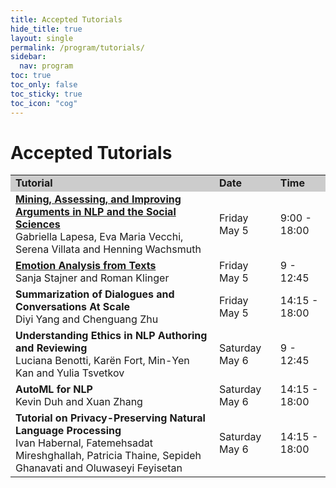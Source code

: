 ```yaml
---
title: Accepted Tutorials
hide_title: true
layout: single
permalink: /program/tutorials/
sidebar:
  nav: program
toc: true
toc_only: false
toc_sticky: true
toc_icon: "cog" 
---
```


<h1>Accepted Tutorials</h1>


<table>
  <tr style="background-color:#cccccc">
    <td><b>Tutorial</b></td>
    <td><b>Date</b></td>
    <td><b>Time</b></td>
    <!-- <td><b>Room</b></td> -->
  </tr>
  <tr>
  <td><b><a href="https://sites.google.com/view/argmintutorialeacl2023/home-page" target="_blank">Mining, Assessing, and Improving Arguments in NLP and the Social Sciences</a></b><br/> 
Gabriella Lapesa, Eva Maria Vecchi, Serena Villata and Henning Wachsmuth
    </td>
    <td>Friday May 5</td>
    <td>9:00 - 18:00</td>
    <!-- <td>Elafiti 3</td> -->
  </tr>

  <tr>
    <td><b><a href="https://eacl2023tutorial.github.io/">Emotion Analysis from Texts</a></b><br/>
Sanja Stajner and Roman Klinger
    </td>
    <td>Friday May 5</td>
    <td>9 - 12:45</td>
    <!-- <td>Elafiti 4</td> -->
  </tr>

  <tr>
    <td><b>Summarization of Dialogues and Conversations At Scale</b><br/>
Diyi Yang and Chenguang Zhu
    </td>
    <td>Friday May 5</td>
    <td>14:15 - 18:00</td>
    <!-- <td>Elafiti 4</td> -->
  </tr>
   <tr>
    <td><b>Understanding Ethics in NLP Authoring and Reviewing</b>  <br/>               
Luciana Benotti, Karën Fort, Min-Yen Kan and Yulia Tsvetkov
    </td>
    <td>Saturday May 6</td>
    <td>9 - 12:45</td>
    <!-- <td>Elafiti 4</td> -->
  </tr>

  <tr>
    <td><b>AutoML for NLP</b><br/>
Kevin Duh and Xuan Zhang
    </td>
    <td>Saturday May 6</td>
    <td>14:15 - 18:00</td>
    <!-- <td>Elafiti 3</td> -->
  </tr>

  <tr>
    <td><b>Tutorial on Privacy-Preserving Natural Language Processing</b><br/>
Ivan Habernal, Fatemehsadat Mireshghallah, Patricia Thaine, Sepideh Ghanavati and Oluwaseyi Feyisetan
    </td>
    <td>Saturday May 6</td>
    <td>14:15 - 18:00</td>
    <!-- <td>Elafiti 4</td> -->
  </tr>
</table>

